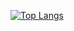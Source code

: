 [![Top Langs](https://github-readme-stats.vercel.app/api/top-langs/?username=kath3rine&exclude_repo=research&layout=donut&theme=tokyonight&langs_count=9)](https://github.com/anuraghazra/github-readme-stats)
